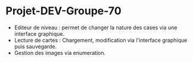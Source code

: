 # Projet-DEV-Groupe-70

- Editeur de niveau : permet de changer la nature des cases via une interface graphique.
- Lecture de cartes : Chargement, modification via l'interface graphique puis sauvegarde.
- Gestion des images via enumeration.
